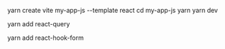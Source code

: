   yarn create vite my-app-js --template react
  cd my-app-js
  yarn
  yarn dev

  yarn add react-query

  yarn add react-hook-form